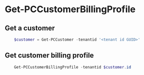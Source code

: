 # Get-PCCustomerBillingProfile #

## Get a customer ##

```powershell
    $customer = Get-PCCustomer -tenantid '<tenant id GUID>'
```

## Get customer billing profile ##

```powershell
    Get-PCCustomerBillingProfile -tenantid $customer.id
```
